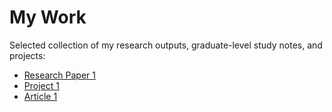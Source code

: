 
# My Work

Selected collection of my research outputs, graduate-level study notes, and projects:

- [Research Paper 1](#)
- [Project 1](#)
- [Article 1](#)
